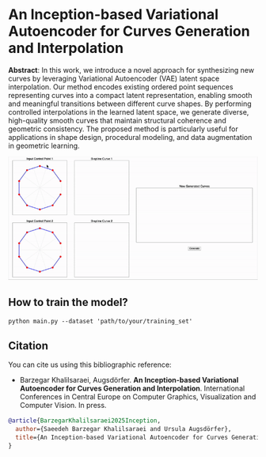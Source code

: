 # An Inception-based Variational Autoencoder for Curves Generation and Interpolation

**Abstract**: In this work, we introduce a novel approach for synthesizing new curves by leveraging Variational Autoencoder (VAE) latent space interpolation. Our method encodes existing ordered point sequences representing curves into a compact latent representation, enabling smooth and meaningful transitions between different curve shapes. By performing controlled interpolations in the learned latent space, we generate diverse, high-quality smooth curves that maintain structural coherence and geometric consistency. The proposed method is particularly useful for applications in shape design, procedural modeling, and data augmentation in geometric learning.

<p align="center">
<img src="https://github.com/Saeedeh-Barzegar/2D-Curve-Interpolation-Generation/blob/master/demonstration.gif?raw=true" alt="An Inception-based Variational Autoencoder for Curves Generation and Interpolation" >
</p>

## How to train the model?

```shell
python main.py --dataset 'path/to/your/training_set'
```

## Citation

You can cite us using this bibliographic reference:

* Barzegar Khalilsaraei, Augsdörfer. **An Inception-based Variational Autoencoder for Curves Generation and Interpolation**. International Conferences in Central Europe on Computer Graphics, Visualization and Computer Vision. In press.

```bibtex
@article{BarzegarKhalilsaraei2025Inception,
  author={Saeedeh Barzegar Khalilsaraei and Ursula Augsdörfer},
  title={An Inception-based Variational Autoencoder for Curves Generation and Interpolation},
}
```

